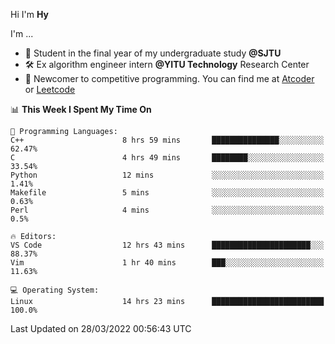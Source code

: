 Hi I'm **Hy**

I'm ...
- 📖 Student in the final year of my undergraduate study **@SJTU**
- 🛠️ Ex algorithm engineer intern **@YITU Technology** Research Center
- 🏅 Newcomer to competitive programming. You can find me at [Atcoder](https://atcoder.jp/users/Hy3) or [Leetcode](https://leetcode-cn.com/u/_hy3/)


<!--START_SECTION:waka-->
📊 **This Week I Spent My Time On** 

```text
💬 Programming Languages: 
C++                      8 hrs 59 mins       ███████████████░░░░░░░░░░   62.47% 
C                        4 hrs 49 mins       ████████░░░░░░░░░░░░░░░░░   33.54% 
Python                   12 mins             ░░░░░░░░░░░░░░░░░░░░░░░░░   1.41% 
Makefile                 5 mins              ░░░░░░░░░░░░░░░░░░░░░░░░░   0.63% 
Perl                     4 mins              ░░░░░░░░░░░░░░░░░░░░░░░░░   0.5%

🔥 Editors: 
VS Code                  12 hrs 43 mins      ██████████████████████░░░   88.37% 
Vim                      1 hr 40 mins        ███░░░░░░░░░░░░░░░░░░░░░░   11.63%

💻 Operating System: 
Linux                    14 hrs 23 mins      █████████████████████████   100.0%

```


 Last Updated on 28/03/2022 00:56:43 UTC
<!--END_SECTION:waka-->

